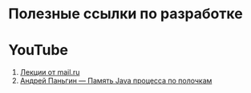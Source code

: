 # Полезные ссылки по разработке

# YouTube
1. [Лекции от mail.ru](https://www.youtube.com/playlist?list=PLrCZzMib1e9rZohs_FJg8MK52Ey494z40)
1. [Андрей Паньгин — Память Java процесса по полочкам](https://www.youtube.com/watch?v=QiGrTvsCZmA)


